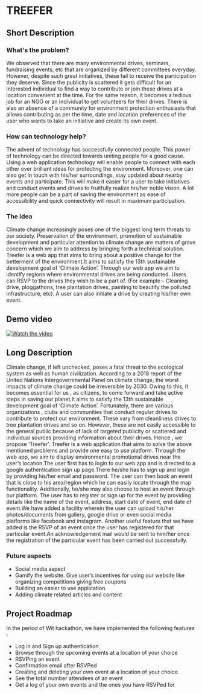 # TREEFER

## Short Description 

### What's the problem?
We observed that there are many environmental drives, seminars, fundraising events, etc  that are organized by different committees everyday. However, despite such great initiatives, these fail to receive the participation they deserve. 
Since the publicity is scattered it gets difficult for an interested individual to find a way to contribute or join these drives at a location convenient at the time. For the same reason, it becomes a tedious job for an NGO or an individual to get volunteers for their drives. 
There is also an absence of a community for environment protection enthusiasts that allows contributing as per the time, date and location preferences of the user who wants to take an initiative and create its own event.

### How can technology help?
The advent of technology has successfully connected people. This power of technology can be directed towards uniting people for a good cause. 
Using a web application technology will enable people to connect with each other over brilliant ideas for protecting the environment. Moreover, one can also get in touch with his/her surroundings, stay updated about nearby events and participate. This will make it easier for a user to take initiatives and conduct events and drives to fruitfully realize his/her noble vision. A lot more people can be a part of saving the environment as ease of accessibility and quick connectivity will result in maximum participation.

### The idea
Climate change increasingly poses one of the biggest long term threats to our society. Preservation of the environment, promotion of sustainable development and particular attention to climate change are matters of grave concern which we aim to address by bringing forth a technical solution.
Treefer is a web app that aims to bring about a positive change for the betterment of the environment.It aims to satisfy the 13th sustainable development goal of ‘Climate Action’. Through our web app we aim to identify regions where environmental drives are being conducted. Users can RSVP to the drives they wish to be a part of. (For example - Cleaning drive, ploggathons, tree plantation drives, painting to beautify the polluted infrastructure, etc). A user can also initiate a drive by creating his/her own event. 

## Demo video
[![Watch the video](https://i.imgur.com/vKb2F1B.png)](https://youtu.be/vt5fpE0bzSY)

## Long Description 
Climate change, if left unchecked, poses a fatal threat to the ecological system as well as human civilization. According to a 2018 report of the United Nations Intergovernmental Panel on climate change, the worst impacts of climate change could be irreversible by 2030. Owing to this, it becomes essential for us , as citizens, to come forward and take active steps in saving our planet.It aims to satisfy the 13th sustainable development goal of ‘Climate Action’.
	Fortunately,  there are various organizations , clubs and communities that conduct regular drives to contribute to protect our environment. These vary from cleanliness drives to tree plantation drives and so on. However, these are not easily accessible to the general public because of lack of targeted publicity or scattered and individual sources providing information about their drives. 
 	Hence , we propose ‘Treefer’. Treefer is a web application that aims to solve the above mentioned problems and provide one easy to use platform. Through the web app, we aim to display environmental promotional drives near the user’s location.The user first has to login to our web app and is directed to a google authentication sign up page.There he/she has to sign up and login by providing his/her email and password.
The user can then book an event that is close to his area/region which he can easily locate through the map functionality. Additionally, he/she may also choose to host an event through our platform.
	The user has to register or sign up for the event by providing details like the name of the event, address, start date of event, end date of event.We have added a facility wherein the user can upload his/her photos/documents from gallery, google drive or even social media platforms like facebook and instagram.
Another useful feature that we have added is the RSVP of an event once the user has registered for that  particular event.An acknowledgement mail would be sent to him/her once the registration of the particular event has been carried out successfully.

### Future aspects 
- Social media aspect 
- Gamify the website. Give user’s incentives for using our website like organizing competitions giving free coupons
- Building an easier to use application.
- Adding climate related articles and content 

## Project Roadmap 
In the period of Wit hackathon, we have implemented the following features : 
- Log in and Sign up authentication 
- Browse through the upcoming events at a location of your choice 
- RSVPing an event 
- Confirmation email after RSVPed 
- Creating and deleting your own event at a location of your choice
- See the total number attendees of an event 
- Get a log of your own events and the ones you have RSVPed for


